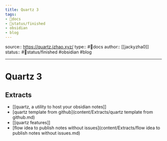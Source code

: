 ```yaml
---
title: Quartz 3
tags:
- 📖docs
- 🚦status/finished
- obsidian
- blog
---
```


source:: https://quartz.jzhao.xyz/
type:: #📖docs
author:: [[jackyzha0]]
status:: #🚦status/finished
#obsidian #blog

---

# Quartz 3

## Extracts

- [[quartz, a utility to host your obsidian notes]]
- [quartz template from github](content/Extracts/quartz template from github.md)
- [[quartz features]]
- [flow idea to publish notes without issues](content/Extracts/flow idea to publish notes without issues.md)
